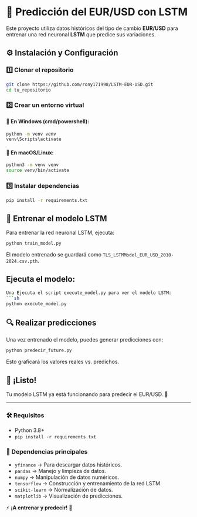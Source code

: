 # 📌 Predicción del EUR/USD con LSTM

Este proyecto utiliza datos históricos del tipo de cambio **EUR/USD** para entrenar una red neuronal **LSTM** que predice sus variaciones.

## ⚙️ Instalación y Configuración

### 1️⃣ Clonar el repositorio
```sh
git clone https://github.com/rony171998/LSTM-EUR-USD.git
cd tu_repositorio
```

### 2️⃣ Crear un entorno virtual
#### 🔹 En Windows (cmd/powershell):
```sh
python -m venv venv
venv\Scripts\activate
```

#### 🔹 En macOS/Linux:
```sh
python3 -m venv venv
source venv/bin/activate
```

### 3️⃣ Instalar dependencias
```sh
pip install -r requirements.txt
```

## 🧠 Entrenar el modelo LSTM
Para entrenar la red neuronal LSTM, ejecuta:
```sh
python train_model.py
```
El modelo entrenado se guardará como `TLS_LSTMModel_EUR_USD_2010-2024.csv.pth`.

## Ejecuta el modelo:
```sh
Una Ejecuta el script execute_model.py para ver el modelo LSTM:
```sh
python execute_model.py
```

## 🔍 Realizar predicciones
Una vez entrenado el modelo, puedes generar predicciones con:
```sh
python predecir_future.py
```
Esto graficará los valores reales vs. predichos.

## 🚀 ¡Listo!
Tu modelo LSTM ya está funcionando para predecir el EUR/USD. 🎯

---
### 🛠 Requisitos
- Python 3.8+
- `pip install -r requirements.txt`

### 📌 Dependencias principales
- `yfinance` → Para descargar datos históricos.
- `pandas` → Manejo y limpieza de datos.
- `numpy` → Manipulación de datos numéricos.
- `tensorflow` → Construcción y entrenamiento de la red LSTM.
- `scikit-learn` → Normalización de datos.
- `matplotlib` → Visualización de predicciones.

⚡ **¡A entrenar y predecir!** 🚀

